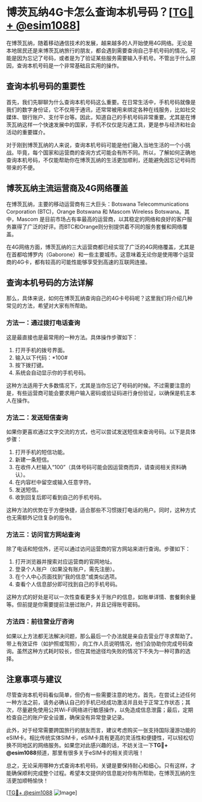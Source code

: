 # 博茨瓦纳4G卡怎么查询本机号码？[[TG💪+ @esim1088](https://t.me/s/esim1088)]

在博茨瓦纳，随着移动通信技术的发展，越来越多的人开始使用4G网络。无论是本地居民还是来博茨瓦纳旅行的朋友，都会遇到需要查询自己手机号码的情况。可能是因为忘记了号码，或者是为了验证某些服务需要输入手机号。不管出于什么原因，查询本机号码是一个非常基础且实用的操作。

## 查询本机号码的重要性

首先，我们先聊聊为什么查询本机号码这么重要。在日常生活中，手机号码就像是我们的数字身份证，它不仅用于通讯，还常常被用来绑定各种在线服务，比如社交媒体、银行账户、支付平台等。因此，知道自己的手机号码非常重要。尤其是在博茨瓦纳这样一个快速发展中的国家，手机不仅仅是沟通工具，更是参与经济和社会活动的重要媒介。

对于刚到博茨瓦纳的人来说，查询本机号码可能是他们融入当地生活的一个小挑战。毕竟，每个国家和运营商的查询方式可能会有所不同。所以，了解如何正确地查询本机号码，不仅能帮助你在博茨瓦纳的生活更加顺利，还能避免因忘记号码而带来的不便。

## 博茨瓦纳主流运营商及4G网络覆盖

在博茨瓦纳，主要的移动运营商有三大巨头：Botswana Telecommunications Corporation (BTC)，Orange Botswana 和 Mascom Wireless Botswana。其中，Mascom 是目前市场占有率最高的运营商，以其稳定的网络和良好的客户服务赢得了广泛的好评。而BTC和Orange则分别提供着不同的服务套餐和网络覆盖。

在4G网络方面，博茨瓦纳的三大运营商都已经实现了广泛的4G网络覆盖，尤其是在首都哈博罗内（Gaborone）和一些主要城市。这意味着无论你是使用哪个运营商的4G卡，都有较高的可能性能够享受到高速的互联网连接。

## 查询本机号码的方法详解

那么，具体来说，如何在博茨瓦纳查询自己的4G卡号码呢？这里我们将介绍几种常见的方法，希望对大家有所帮助。

### 方法一：通过拨打电话查询

这是最直接也是最常用的一种方法。具体操作步骤如下：

1. 打开手机的拨号界面。
2. 输入以下代码：*100#
3. 按下拨打键。
4. 系统会自动显示你的手机号码。

这种方法适用于大多数情况下，尤其是当你忘记了号码的时候。不过需要注意的是，有些运营商可能会要求用户输入密码或验证码进行身份验证，以确保是机主本人在操作。

### 方法二：发送短信查询

如果你更喜欢通过文字交流的方式，也可以尝试发送短信来查询号码。以下是具体步骤：

1. 打开手机的短信功能。
2. 新建一条短信。
3. 在收件人栏输入“100”（具体号码可能会因运营商而异，请查阅相关资料确认）。
4. 在内容栏中留空或输入任意字符。
5. 发送短信。
6. 收到回复后即可看到自己的手机号码。

这种方法的优势在于方便快捷，适合那些不习惯拨打电话的用户。同时，这种方式也无需额外记住复杂的指令。

### 方法三：访问官方网站查询

除了电话和短信外，还可以通过访问运营商的官方网站来进行查询。步骤如下：

1. 打开浏览器并搜索对应运营商的官网地址。
2. 登录个人账户（如果没有账户，需先注册）。
3. 在个人中心页面找到“我的信息”或类似选项。
4. 查看个人信息部分即可找到自己的手机号码。

这种方式的好处是可以一次性查看更多关于账户的信息，如账单详情、套餐剩余量等。但前提是你需要提前注册过账户，并且记得账号密码。

### 方法四：前往营业厅咨询

如果以上方法都无法解决问题，那么最后一个办法就是亲自去营业厅寻求帮助了。带上有效证件（如护照或驾照），向工作人员说明情况，他们会协助你完成号码查询。虽然这种方式耗时较长，但在其他途径均失败的情况下不失为一种可靠的选择。

## 注意事项与建议

尽管查询本机号码看似简单，但仍有一些需要注意的地方。首先，在尝试上述任何一种方法之前，请务必确认自己的手机已经成功激活并且处于正常工作状态；其次，尽量避免使用公共Wi-Fi网络进行敏感操作，以免造成信息泄露；最后，定期检查自己的账户安全设置，确保没有异常登录记录。

此外，对于经常需要跨国旅行的朋友而言，建议考虑购买一张支持国际漫游功能的eSIM卡。相比传统实体SIM卡，eSIM卡具有更高的灵活性和便捷性，可以轻松切换不同地区的网络服务。如果您对此感兴趣的话，不妨关注一下**TG💪+ @esim1088**频道，那里有很多关于eSIM卡的相关资讯哦！

总之，无论采用哪种方式查询本机号码，关键是要保持耐心和细心。只有这样，才能确保顺利完成整个过程。希望本文提供的信息能对你有所帮助，在博茨瓦纳的生活更加顺畅愉快！

[[TG💪+ @esim1088](https://t.me/s/esim1088) ![Image](https://i.postimg.cc/4NQfJmqS/Snipaste-2025-05-13-00-14-12.png)]